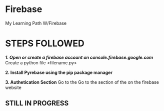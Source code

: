 # Firebase
My Learning Path W/Firebase

# STEPS FOLLOWED
***1. Open or create a firebase account on console.firebase.google.com***
Create a python file <filename.py>

**2. Install Pyrebase using the pip package manager**

**3. Authetication Section**
Go to the Go to the section of the on the firebase website

## STILL IN PROGRESS